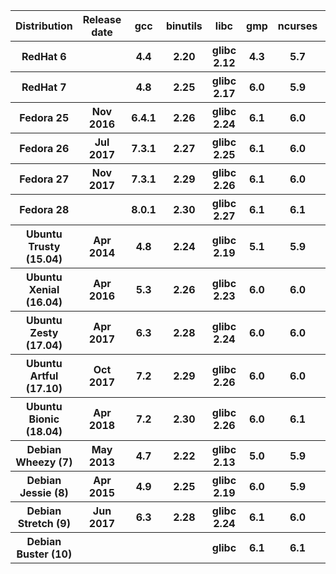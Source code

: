 <table><tr><th> Distribution          </th>
<th> Release date </th>
<th> gcc </th>
<th> binutils </th>
<th> libc      </th>
<th> gmp </th>
<th> ncurses </th>
<th> tinfo </th>
<th> Comments </th>
<th> Has bindist 
</th></tr>
<tr><th> RedHat 6                </th>
<th>                </th>
<th> 4.4   </th>
<th> 2.20       </th>
<th> glibc 2.12  </th>
<th> 4.3   </th>
<th> 5.7       </th>
<th>         </th>
<th>            </th>
<th>               
</th></tr>
<tr><th> RedHat 7                </th>
<th>                </th>
<th> 4.8   </th>
<th> 2.25       </th>
<th> glibc 2.17  </th>
<th> 6.0   </th>
<th> 5.9       </th>
<th>         </th>
<th>            </th>
<th>               
</th></tr>
<tr><th> Fedora 25               </th>
<th> Nov 2016       </th>
<th> 6.4.1 </th>
<th> 2.26       </th>
<th> glibc 2.24  </th>
<th> 6.1   </th>
<th> 6.0       </th>
<th>         </th>
<th>            </th>
<th>               
</th></tr>
<tr><th> Fedora 26               </th>
<th> Jul 2017       </th>
<th> 7.3.1 </th>
<th> 2.27       </th>
<th> glibc 2.25  </th>
<th> 6.1   </th>
<th> 6.0       </th>
<th>         </th>
<th>            </th>
<th>               
</th></tr>
<tr><th> Fedora 27               </th>
<th> Nov 2017       </th>
<th> 7.3.1 </th>
<th> 2.29       </th>
<th> glibc 2.26  </th>
<th> 6.1   </th>
<th> 6.0       </th>
<th> 6       </th>
<th>            </th>
<th> x             
</th></tr>
<tr><th> Fedora 28               </th>
<th>                </th>
<th> 8.0.1 </th>
<th> 2.30       </th>
<th> glibc 2.27  </th>
<th> 6.1   </th>
<th> 6.1       </th>
<th>         </th>
<th>            </th>
<th>               
</th></tr>
<tr><th> Ubuntu Trusty (15.04)   </th>
<th> Apr 2014       </th>
<th> 4.8   </th>
<th> 2.24       </th>
<th> glibc 2.19  </th>
<th> 5.1   </th>
<th> 5.9       </th>
<th>         </th>
<th>            </th>
<th>               
</th></tr>
<tr><th> Ubuntu Xenial (16.04)   </th>
<th> Apr 2016       </th>
<th> 5.3   </th>
<th> 2.26       </th>
<th> glibc 2.23  </th>
<th> 6.0   </th>
<th> 6.0       </th>
<th>         </th>
<th>            </th>
<th>               
</th></tr>
<tr><th> Ubuntu Zesty (17.04)    </th>
<th> Apr 2017       </th>
<th> 6.3   </th>
<th> 2.28       </th>
<th> glibc 2.24  </th>
<th> 6.0   </th>
<th> 6.0       </th>
<th>         </th>
<th>            </th>
<th>               
</th></tr>
<tr><th> Ubuntu Artful (17.10)   </th>
<th> Oct 2017       </th>
<th> 7.2   </th>
<th> 2.29       </th>
<th> glibc 2.26  </th>
<th> 6.0   </th>
<th> 6.0       </th>
<th>         </th>
<th>            </th>
<th>               
</th></tr>
<tr><th> Ubuntu Bionic (18.04)   </th>
<th> Apr 2018       </th>
<th> 7.2   </th>
<th> 2.30       </th>
<th> glibc 2.26  </th>
<th> 6.0   </th>
<th> 6.1       </th>
<th>         </th>
<th>            </th>
<th>               
</th></tr>
<tr><th> Debian Wheezy (7)       </th>
<th> May 2013       </th>
<th> 4.7   </th>
<th> 2.22       </th>
<th> glibc 2.13  </th>
<th> 5.0   </th>
<th> 5.9       </th>
<th>         </th>
<th>            </th>
<th>               
</th></tr>
<tr><th> Debian Jessie (8)       </th>
<th> Apr 2015       </th>
<th> 4.9   </th>
<th> 2.25       </th>
<th> glibc 2.19  </th>
<th> 6.0   </th>
<th> 5.9       </th>
<th>         </th>
<th>            </th>
<th> x             
</th></tr>
<tr><th> Debian Stretch (9)      </th>
<th> Jun 2017       </th>
<th> 6.3   </th>
<th> 2.28       </th>
<th> glibc 2.24  </th>
<th> 6.1   </th>
<th> 6.0       </th>
<th> 5       </th>
<th>            </th>
<th>               
</th></tr>
<tr><th> Debian Buster (10)      </th>
<th>                </th>
<th>       </th>
<th>            </th>
<th> glibc       </th>
<th> 6.1   </th>
<th> 6.1       </th>
<th>         </th>
<th>            </th>
<th>               
</th></tr></table>


